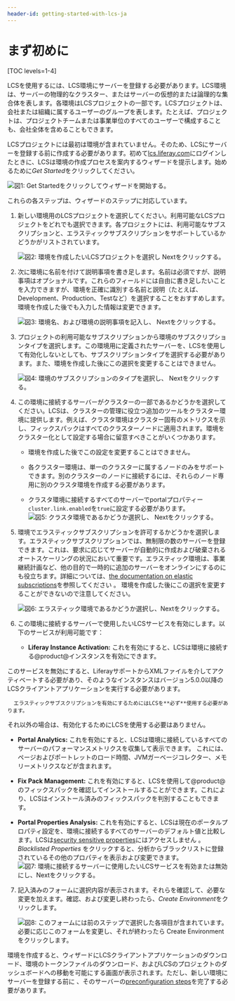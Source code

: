 ```yaml
---
header-id: getting-started-with-lcs-ja
---
```


# まず初めに

[TOC levels=1-4]

LCSを使用するには、LCS環境にサーバーを登録する必要があります。LCS環境は、サーバーの物理的なクラスター、またはサーバーの仮想的または論理的な集合体を表します。各環境はLCSプロジェクトの一部です。LCSプロジェクトは、会社または組織に属するユーザーのグループを表します。たとえば、プロジェクトは、プロジェクトチームまたは事業単位のすべてのユーザーで構成することも、会社全体を含めることもできます。

LCSプロジェクトには最初は環境が含まれていません。そのため、LCSにサーバーを登録する前に作成する必要があります。初めて[lcs.liferay.com](https://lcs.liferay.com)にログインしたときに、LCSは環境の作成プロセスを案内するウィザードを提示します。始めるために*Get Started*をクリックしてください。

![図1: *Get Started*をクリックしてウィザードを開始する。](../../images-dxp/lcs-onboarding-00.png)

これらの各ステップは、ウィザードのステップに対応しています。

1. 新しい環境用のLCSプロジェクトを選択してください。利用可能なLCSプロジェクトをどれでも選択できます。各プロジェクトには、利用可能なサブスクリプションと、エラスティックサブスクリプションをサポートしているかどうかがリストされています。

   ![図2: 環境を作成したいLCSプロジェクトを選択し *Next*をクリックする。](../../images-dxp/lcs-onboarding-01.png)

2. 次に環境に名前を付けて説明事項を書き足します。名前は必須ですが、説明事項はオプショナルです。これらのフィールドには自由に書き足したいことを入力できますが、環境を正確に識別する名前と説明（たとえば、Development、Production、Testなど）を選択することをおすすめします。環境を作成した後でも入力した情報は変更できます。


   ![図3: 環境名、および環境の説明事項を記入し、 *Next*をクリックする。](../../images-dxp/lcs-onboarding-02.png)

3. プロジェクトの利用可能なサブスクリプションから環境のサブスクリプションタイプを選択します。この環境用に定義されたサーバーを、LCSを使用して有効化しないとしても、サブスクリプションタイプを選択する必要があります。また、環境を作成した後にこの選択を変更することはできません。

   ![図4: 環境のサブスクリプションのタイプを選択し、 *Next*をクリックする。](../../images-dxp/lcs-onboarding-03.png)

4. この環境に接続するサーバーがクラスターの一部であるかどうかを選択してください。LCSは、クラスターの管理に役立つ追加のツールをクラスター環境に提供します。例えば、クラスタ環境はクラスター固有のメトリクスを示し、フィックスパックはすべてのクラスターノードに適用されます。環境をクラスター化として設定する場合に留意すべきことがいくつかあります。


   - 環境を作成した後でこの設定を変更することはできません。

   - 各クラスター環境は、単一のクラスターに属するノードのみをサポートできます。別のクラスターのノードに接続するには、それらのノード専用に別のクラスタ環境を作成する必要があります。

   - クラスタ環境に接続するすべてのサーバーでportalプロパティー`cluster.link.enabled`を`true`に設定する必要があります。
   ![図5: クラスタ環境であるかどうか選択し、 *Next*をクリックする。](../../images-dxp/lcs-onboarding-04.png)

5. 環境でエラスティックサブスクリプションを許可するかどうかを選択します。エラスティックサブスクリプションでは、無制限の数のサーバーを登録できます。これは、要求に応じてサーバーが自動的に作成および破棄されるオートスケーリングの状況において重要です。エラスティック環境は、事業継続計画など、他の目的で一時的に追加のサーバーをオンラインにするのにも役立ちます。詳細については、[the documentation on elastic subscriptions](/discover/deployment/-/knowledge_base/7-1/managing-liferay-dxp-subscriptions-ja#elastic-subscriptions)を参照してください 。
環境を作成した後にこの選択を変更することができないので注意してください。

   ![図6: エラスティック環境であるかどうか選択し、*Next*をクリックする。](../../images-dxp/lcs-onboarding-05.png)

6. この環境に接続するサーバーで使用したいLCSサービスを有効にします。以下のサービスが利用可能です：

   - **Liferay Instance Activation:** これを有効にすると、LCSは環境に接続する@product@インスタンスを有効にできます。

このサービスを無効にすると、LiferayサポートからXMLファイルを介してアクティベートする必要があり、そのようなインスタンスはバージョン5.0.0以降のLCS​​クライアントアプリケーションを実行する必要があります。

      エラスティックサブスクリプションを有効にするためにはLCSを**必ず**使用する必要があります。
それ以外の場合は、有効化するためにLCSを使用する必要はありません。

   - **Portal Analytics:** これを有効にすると、LCSは環境に接続しているすべてのサーバーのパフォーマンスメトリクスを収集して表示できます。
これには、ページおよびポートレットのロード時間、JVMガーベージコレクター、メモリーメトリクスなどが含まれます。

   - **Fix Pack Management:** これを有効にすると、LCSを使用して@product@のフィックスパックを確認してインストールすることができます。これにより、LCSはインストール済みのフィックスパックを判別することもできます。

   - **Portal Properties Analysis:** これを有効にすると、LCSは現在のポータルプロパティ設定を、環境に接続するすべてのサーバーのデフォルト値と比較します。LCSは[security sensitive properties](/discover/deployment/-/knowledge_base/7-1/what-lcs-stores-about-your-liferay-dxp-servers-ja)にはアクセスしません 。
 *Blacklisted Properties* をクリックすると、分析からブラックリストに登録されているその他のプロパティを表示および変更できます。
   ![図7: 環境に接続するサーバーに使用したいLCSサービスを有効または無効にし、*Next*をクリックする。](../../images-dxp/lcs-onboarding-06.png)

7. 記入済みのフォームに選択内容が表示されます。それらを確認して、必要な変更を加えます。確認、および変更し終わったら、*Create Environment*をクリックします。

   ![図8: このフォームには前のステップで選択した各項目が含まれています。必要に応じこのフォームを変更し、それが終わったら *Create Environment*をクリックします。](../../images-dxp/lcs-onboarding-07.png)

環境を作成すると、ウィザードにLCSクライアントアプリケーションのダウンロード、環境のトークンファイルのダウンロード、およびLCSのプロジェクトのダッシュボードへの移動を可能にする画面が表示されます。ただし、新しい環境にサーバーを登録する前に 、そのサーバーの[preconfiguration steps](/discover/deployment/-/knowledge_base/7-1/lcs-preconfiguration-ja)を完了する必要があります。
